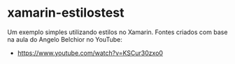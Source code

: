 # xamarin-estilostest
Um exemplo simples utilizando estilos no Xamarin.
Fontes criados com base na aula do Angelo Belchior no YouTube:
- https://www.youtube.com/watch?v=KSCur30zxo0
